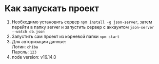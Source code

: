 # Как запускать проект
1) Необходимо установить сервер `npm install -g json-server`, затем перейти в папку server и запустить сервер с аккаунтом `json-server --watch db.json`
2) Запустить сам проект из корневой папки `npm start`
3) Для авторизации данные:\
Логин: `chiba`\
Пароль: `123`
4) node version: v16.14.0






